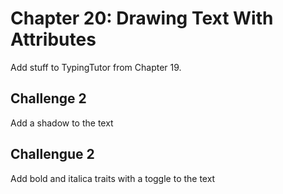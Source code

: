 # Chapter 20: Drawing Text With Attributes

Add stuff to TypingTutor from Chapter 19.

## Challenge 2

Add a shadow to the text

## Challengue 2

Add bold and italica traits with a toggle to the text
